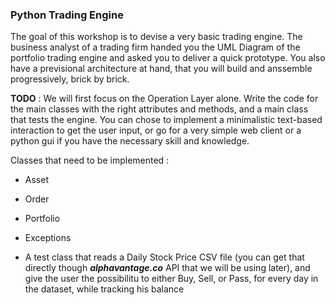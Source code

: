 ### Python Trading Engine ###

The goal of this workshop is to devise a very basic trading engine.
The business analyst of a trading firm handed you the UML Diagram of the portfolio trading engine and asked you to deliver a quick prototype.
You also have a previsional architecture at hand, that you will build and anssemble progressively, brick by brick.

**TODO** : 
We will first focus on the Operation Layer alone. 
Write the code for the main classes with the right attributes and methods, and a main class that tests the engine.
You can chose to implement a minimalistic text-based interaction to get the user input, or go for a very simple web client or a python gui if you have the necessary skill and knowledge.

Classes that need to be implemented : 

- Asset
- Order
- Portfolio
- Exceptions

- A test class that reads a Daily Stock Price CSV file (you can get that directly though ***alphavantage.co*** API that we will be using later), and give the user the possibilitu to either Buy, Sell, or Pass, for every day in the dataset, while tracking his balance
